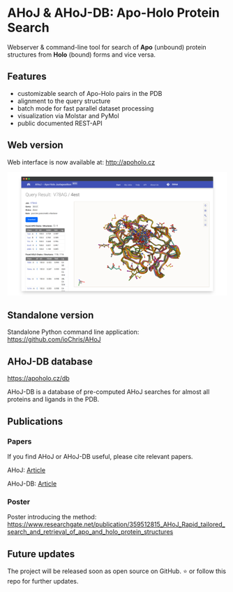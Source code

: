 # AHoJ & AHoJ-DB: Apo-Holo Protein Search

Webserver & command-line tool for search of **Apo** (unbound) protein structures from **Holo** (bound) forms and vice versa.

## Features

* customizable search of Apo-Holo pairs in the PDB
* alignment to the query structure
* batch mode for fast parallel dataset processing
* visualization via Molstar and PyMol
* public documented REST-API

## Web version

Web interface is now available at: http://apoholo.cz

<p align="center">
    <img src="https://github.com/cusbg/AHoJ-project/blob/main/img/ahoj-apo-holo-protein-search-webapp-screenshot-4.png?raw=true" width="660" alt="AHoJ: Apo-Holo Protein Search Webapp Screenshot">
</p>

## Standalone version

Standalone Python command line application: https://github.com/ioChris/AHoJ

## AHoJ-DB database

https://apoholo.cz/db

AHoJ-DB is a database of pre-computed AHoJ searches for almost all proteins and ligands in the PDB.


## Publications

### Papers

If you find AHoJ or AHoJ-DB useful, please cite relevant papers.

AHoJ: [Article](https://doi.org/10.1093/bioinformatics/btac701) 

AHoJ-DB: [Article](https://doi.org/10.1016/j.jmb.2024.168545) 

### Poster

Poster introducing the method: https://www.researchgate.net/publication/359512815_AHoJ_Rapid_tailored_search_and_retrieval_of_apo_and_holo_protein_structures

## Future updates

The project will be released soon as open source on GitHub. :star: or follow this repo for further updates.
